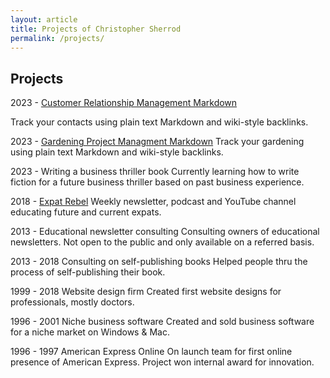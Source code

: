 ```yaml
---
layout: article
title: Projects of Christopher Sherrod
permalink: /projects/
---
```

## Projects
2023 - [Customer Relationship Management Markdown](https://github.com/CLSherrod/crm-markdown)

Track your contacts using plain text Markdown and wiki-style backlinks.

2023 - [Gardening Project Managment Markdown](https://github.com/CLSherrod/gardening-markdown)
Track your gardening using plain text Markdown and wiki-style backlinks.

2023 - Writing a business thriller book
Currently learning how to write fiction for a future business thriller based on past business experience.

2018 - [Expat Rebel](https://expatrebel.com)
Weekly newsletter, podcast and YouTube channel educating future and current expats.

2013 - Educational newsletter consulting
Consulting owners of educational newsletters. Not open to the public and only available on a referred basis.

2013 - 2018 Consulting on self-publishing books
Helped people thru the process of self-publishing their book.

1999 - 2018 Website design firm
Created first website designs for professionals, mostly doctors.

1996 - 2001 Niche business software
Created and sold business software for a niche market on Windows & Mac.

1996 - 1997 American Express Online
On launch team for first online presence of American Express. Project won internal award for innovation.